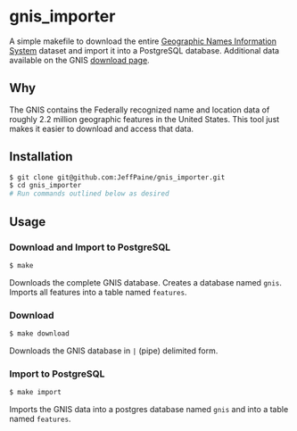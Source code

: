 # gnis_importer
A simple makefile to download the entire [Geographic Names Information System](http://nhd.usgs.gov/gnis.html) dataset and import it into a PostgreSQL database. Additional data available on the GNIS [download page](http://geonames.usgs.gov/domestic/download_data.htm).

## Why
The GNIS contains the Federally recognized name and location data of roughly 2.2 million geographic features in the United States. This tool just makes it easier to download and access that data.

## Installation

```bash
$ git clone git@github.com:JeffPaine/gnis_importer.git
$ cd gnis_importer
# Run commands outlined below as desired
```

## Usage

### Download and Import to PostgreSQL
```bash
$ make
```
Downloads the complete GNIS database. Creates a database named `gnis`. Imports all features into a table named `features`.

### Download
```bash
$ make download
```
Downloads the GNIS database in `|` (pipe) delimited form.

### Import to PostgreSQL
```bash
$ make import
```

Imports the GNIS data into a postgres database named `gnis` and into a table named `features`.

